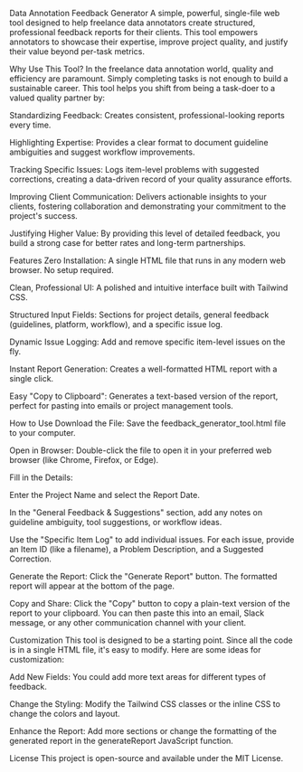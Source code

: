 Data Annotation Feedback Generator
A simple, powerful, single-file web tool designed to help freelance data annotators create structured, professional feedback reports for their clients. This tool empowers annotators to showcase their expertise, improve project quality, and justify their value beyond per-task metrics.

Why Use This Tool?
In the freelance data annotation world, quality and efficiency are paramount. Simply completing tasks is not enough to build a sustainable career. This tool helps you shift from being a task-doer to a valued quality partner by:

Standardizing Feedback: Creates consistent, professional-looking reports every time.

Highlighting Expertise: Provides a clear format to document guideline ambiguities and suggest workflow improvements.

Tracking Specific Issues: Logs item-level problems with suggested corrections, creating a data-driven record of your quality assurance efforts.

Improving Client Communication: Delivers actionable insights to your clients, fostering collaboration and demonstrating your commitment to the project's success.

Justifying Higher Value: By providing this level of detailed feedback, you build a strong case for better rates and long-term partnerships.

Features
Zero Installation: A single HTML file that runs in any modern web browser. No setup required.

Clean, Professional UI: A polished and intuitive interface built with Tailwind CSS.

Structured Input Fields: Sections for project details, general feedback (guidelines, platform, workflow), and a specific issue log.

Dynamic Issue Logging: Add and remove specific item-level issues on the fly.

Instant Report Generation: Creates a well-formatted HTML report with a single click.

Easy "Copy to Clipboard": Generates a text-based version of the report, perfect for pasting into emails or project management tools.

How to Use
Download the File: Save the feedback_generator_tool.html file to your computer.

Open in Browser: Double-click the file to open it in your preferred web browser (like Chrome, Firefox, or Edge).

Fill in the Details:

Enter the Project Name and select the Report Date.

In the "General Feedback & Suggestions" section, add any notes on guideline ambiguity, tool suggestions, or workflow ideas.

Use the "Specific Item Log" to add individual issues. For each issue, provide an Item ID (like a filename), a Problem Description, and a Suggested Correction.

Generate the Report: Click the "Generate Report" button. The formatted report will appear at the bottom of the page.

Copy and Share: Click the "Copy" button to copy a plain-text version of the report to your clipboard. You can then paste this into an email, Slack message, or any other communication channel with your client.

Customization
This tool is designed to be a starting point. Since all the code is in a single HTML file, it's easy to modify. Here are some ideas for customization:

Add New Fields: You could add more text areas for different types of feedback.

Change the Styling: Modify the Tailwind CSS classes or the inline CSS to change the colors and layout.

Enhance the Report: Add more sections or change the formatting of the generated report in the generateReport JavaScript function.

License
This project is open-source and available under the MIT License.
